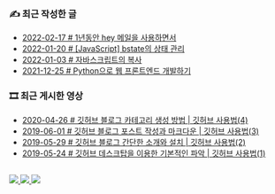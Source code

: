 ### ✍️ 최근 작성한 글 

<!-- BLEX:START -->
- [2022-02-17 # 1년동안 hey 메일을 사용하면서](https://blex.me/@baealex/1%EB%85%84%EB%8F%99%EC%95%88-hey-%EB%A9%94%EC%9D%BC%EC%9D%84-%EC%82%AC%EC%9A%A9%ED%95%98%EB%A9%B4%EC%84%9C)
- [2022-01-20 # [JavaScript] bstate의 상태 관리](https://blex.me/@baealex/javascript-bstate%EC%9D%98-%EC%83%81%ED%83%9C-%EA%B4%80%EB%A6%AC)
- [2022-01-03 # 자바스크립트의 복사](https://blex.me/@baealex/%EC%9E%90%EB%B0%94%EC%8A%A4%ED%81%AC%EB%A6%BD%ED%8A%B8%EC%9D%98-%EB%B3%B5%EC%82%AC)
- [2021-12-25 # Python으로 웹 프론트엔드 개발하기](https://blex.me/@baealex/brython)<!-- BLEX:END -->

### 🎞️ 최근 게시한 영상

<!-- YOUTUBE:START -->
- [2020-04-26 # 깃허브 블로그 카테고리 생성 방법 | 깃허브 사용법&lpar;4&rpar;](https://www.youtube.com/watch?v=5DbL0V_07lE)
- [2019-06-01 # 깃허브 블로그 포스트 작성과 마크다운 | 깃허브 사용법&lpar;3&rpar;](https://www.youtube.com/watch?v=LyQgkZX2ZaM)
- [2019-05-29 # 깃허브 블로그 간단한 소개와 설치 | 깃허브 사용법&lpar;2&rpar;](https://www.youtube.com/watch?v=U-tPlM-h4cY)
- [2019-05-24 # 깃허브 데스크탑을 이용한 기본적인 파악 | 깃허브 사용법&lpar;1&rpar;](https://www.youtube.com/watch?v=3X24DcxJCgc)<!-- YOUTUBE:END -->

##

<p>
    <a href="https://baejino.com">
        <img src="http://img.shields.io/badge/BaeJino-474787?style=flat-square&logo=stellar">
    </a>
    <a href="https://blex.me/@baealex">
        <img src="http://img.shields.io/badge/BLOG-black?style=flat-square&logo=bloglovin">
    </a>
    <a href="https://tv.baejino.com">
        <img src="https://img.shields.io/badge/Youtube-ff0000?style=flat-square&logo=youtube">
    </a>
</p>
